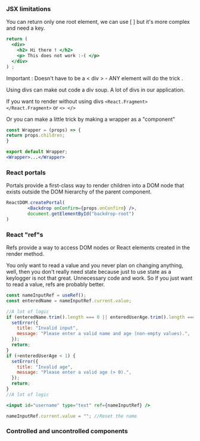 ### JSX limitations
You can return only one root element, we can use [ ] but it's more complex and need a key. 
```jsx
return (
  <div>
    <h2> Hi there ! </h2>
    <p> This does not work :-( </p>
  </div>
) ;

```
Important : Doesn't have to be a < div > - ANY element will do the trick .

Using divs can make out code a div soup. A lot of divs in our application.

If you want to render without using divs `<React.Fragment> </React.Fragment>` or `<> </>`

Or you can make a little trick by making a wrapper as a "component"
```jsx
const Wrapper = (props) => {
return props.children;
}

export default Wrapper;
<Wrapper>...</Wrapper>
```

### React portals
Portals provide a first-class way to render children into a DOM node that exists outside the DOM hierarchy of the parent component.
```jsx
ReactDOM.createPortal(
        <Backdrop onConfirm={props.onConfirm} />,
        document.getElementById("backdrop-root")
)
```
### React "ref"s
Refs provide a way to access DOM nodes or React elements created in the render method.

You only want to read a value and you never plan on changing anything, well, then you don't really need state because just to use state as a keylogger is not that great. Unnecessary code and work. So if you just want to read a value, refs are probably better.

````jsx
const nameInputRef = useRef();
const enteredName = nameInputRef.current.value;

//A lot of logic
if (enteredName.trim().length === 0 || enteredUserAge.trim().length === 0) {
  setError({
    title: "Invalid input",
    message: "Please enter a valid name and age (non-empty values).",
  });
  return;
}
if (+enteredUserAge < 1) {
  setError({
    title: "Invalid age",
    message: "Please enter a valid age (> 0).",
  });
  return;
}
//A lot of logic

<input id="username" type="text" ref={nameInputRef} />

nameInputRef.current.value = ""; //Reset the name
````

### Controlled and uncontrolled components